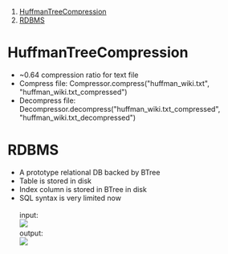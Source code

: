 1. [HuffmanTreeCompression](#HuffmanTreeCompression)
2. [RDBMS](#RDBMS)


# HuffmanTreeCompression
- ~0.64 compression ratio for text file
- Compress file: Compressor.compress("huffman_wiki.txt", "huffman_wiki.txt_compressed")
- Decompress file: Decompressor.decompress("huffman_wiki.txt_compressed", "huffman_wiki.txt_decompressed")

# RDBMS
- A prototype relational DB backed by BTree
- Table is stored in disk
- Index column is stored in BTree in disk
- SQL syntax is very limited now
\
\
input:\
![](https://r96922081.github.io/images/rdbms_input.png)
\
output:\
![](https://r96922081.github.io/images/rdbms_output.png)